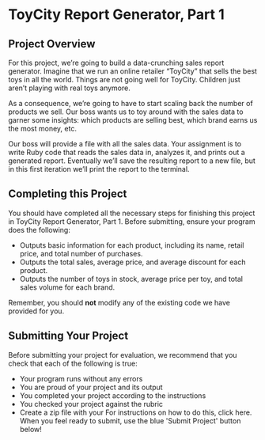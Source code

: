 # ToyCity Report Generator, Part 1

## Project Overview

For this project, we’re going to build a data-crunching sales report generator. Imagine that we run an online retailer “ToyCity” that sells the best toys in all the world. Things are not going well for ToyCity.  Children just aren’t playing with real toys anymore.

As a consequence, we’re going to have to start scaling back the number of products we sell. Our boss wants us to toy around with the sales data to garner some insights: which products are selling best, which brand earns us the most money, etc.

Our boss will provide a file with all the sales data. Your assignment is to write Ruby code that reads the sales data in, analyzes it, and prints out a generated report. Eventually we’ll save the resulting report to a new file, but in this first iteration we’ll print the report to the terminal.  

## Completing this Project

You should have completed all the necessary steps for finishing this project in ToyCity Report Generator, Part 1. Before submitting, ensure your program does the following:

* Outputs basic information for each product, including its name, retail price, and total number of purchases.
* Outputs the total sales, average price, and average discount for each product.
* Outputs the number of toys in stock, average price per toy, and total sales volume for each brand.

Remember, you should **not** modify any of the existing code we have provided for you.

## Submitting Your Project

Before submitting your project for evaluation, we recommend that you check that each of the following is true:

* Your program runs without any errors
* You are proud of your project and its output
* You completed your project according to the instructions
* You checked your project against the rubric
* Create a zip file with your  For instructions on how to do this, click here. When you feel ready to submit, use the blue 'Submit Project' button below!
